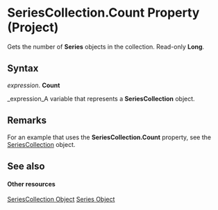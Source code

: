 
# SeriesCollection.Count Property (Project)
Gets the number of  **Series** objects in the collection. Read-only **Long**.

## Syntax

 _expression_. **Count**

 _expression_A variable that represents a  **SeriesCollection** object.


## Remarks

For an example that uses the  **SeriesCollection.Count** property, see the [SeriesCollection](2065e328-f82c-266f-e34c-fa99100c862e.md) object.


## See also


#### Other resources


 [SeriesCollection Object](2065e328-f82c-266f-e34c-fa99100c862e.md)
 [Series Object](38a834ec-4076-82ef-a6bd-55a1ee2624bd.md)
